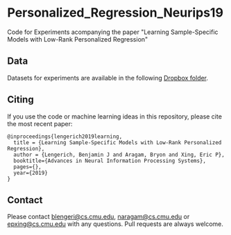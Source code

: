 # Personalized_Regression_Neurips19
Code for Experiments acompanying the paper "Learning Sample-Specific Models with Low-Rank Personalized Regression"

## Data
Datasets for experiments are available in the following [Dropbox folder](https://www.dropbox.com/sh/ikrc9sz3olsa1od/AAAgo7gXpFOn_Rdj23k1xcX_a?dl=0).


## Citing

If you use the code or machine learning ideas in this repository, please cite the most recent paper:
```
@inproceedings{lengerich2019learning,
  title = {Learning Sample-Specific Models with Low-Rank Personalized Regression},
  author = {Lengerich, Benjamin J and Aragam, Bryon and Xing, Eric P},
  booktitle={Advances in Neural Information Processing Systems},
  pages={},
  year={2019}
}
```

## Contact
Please contact blengeri@cs.cmu.edu, naragam@cs.cmu.edu or epxing@cs.cmu.edu with any questions. Pull requests are always welcome.
